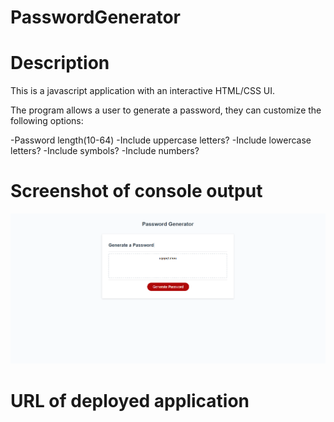 # PasswordGenerator

# Description 
This is a javascript application with an interactive HTML/CSS UI.

The program allows a user to generate a password, they can customize the following options:

-Password length(10-64)
-Include uppercase letters?
-Include lowercase letters?
-Include symbols?
-Include numbers?



# Screenshot of console output
![Image of site](/Assets/Images/SiteScreenshot.PNG/?raw=true)



# URL of deployed application
